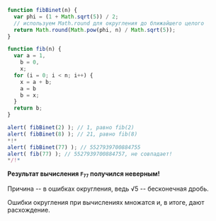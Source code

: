 

```js run
function fibBinet(n) {
  var phi = (1 + Math.sqrt(5)) / 2;
  // используем Math.round для округления до ближайшего целого
  return Math.round(Math.pow(phi, n) / Math.sqrt(5));
}

function fib(n) {
  var a = 1,
    b = 0,
    x;
  for (i = 0; i < n; i++) {
    x = a + b;
    a = b
    b = x;
  }
  return b;
}

alert( fibBinet(2) ); // 1, равно fib(2)
alert( fibBinet(8) ); // 21, равно fib(8)
*!*
alert( fibBinet(77) ); // 5527939700884755
alert( fib(77) ); // 5527939700884757, не совпадает!
*/!*
```

**Результат вычисления <code>F<sub>77</sub></code> получился неверным!**

Причина -- в ошибках округления, ведь √5 -- бесконечная дробь.

Ошибки округления при вычислениях множатся и, в итоге, дают расхождение.
